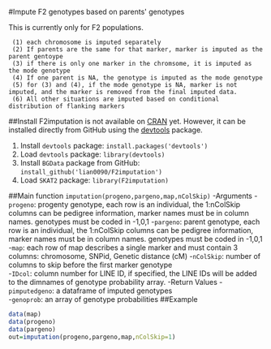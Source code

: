 #Impute F2 genotypes based on parents' genotypes

This is currently only for F2 populations.

     (1) each chromosome is imputed separately
     (2) If parents are the same for that marker, marker is imputed as the parent gentoype
     (3) if there is only one marker in the chromsome, it is imputed as the mode genotype
     (4) If one parent is NA, the genotype is imputed as the mode genotype
     (5) for (3) and (4), if the mode genotype is NA, marker is not imputed, and the marker is removed from the final imputed data.
     (6) All other situations are imputed based on conditional distribution of flanking markers

##Install
F2imputation is not available on [CRAN](http://cran.r-project.org/) yet. However, it can be installed directly from GitHub using the [devtools](https://github.com/hadley/devtools) package.

1. Install `devtools` package: `install.packages('devtools')`
2. Load `devtools` package: `library(devtools)`
3. Install `BGData` package from GitHub: `install_github('lian0090/F2imputation')`
4. Load `SKAT2` package: `library(F2imputation)`

##Main function
`imputation(progeno,pargeno,map,nColSkip)`
-Arguments
    -`progeno`: progenty genotype, each row is an individual, the 1:nColSkip columns can be pedigree information, marker names must be in column names. genotypes must be coded in -1,0,1
    -`pargeno`: parent genotype, each row is an individual, the 1:nColSkip columns can be  pedigree information, marker names must be in column names. genotypes must be coded in -1,0,1
    -`map`: each row of map describes a single marker and must contain 3 columns: chromosome, SNPid, Genetic distance (cM)
    -`nColSkip`: number of columns to skip before the first marker genotype  
    -`IDcol`: column number for LINE ID, if specified, the LINE IDs will be added to the dimnames of genotype probability array. -Return Values
    -`pimputedgeno`: a dataframe of imputed genotypes  
    -`genoprob`: an array of genotype probabilities
##Example
```R
data(map)
data(progeno)
data(pargeno)
out=imputation(progeno,pargeno,map,nColSkip=1)
```
